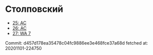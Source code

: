 # Столповский
- [25: AC](25.md)
- [26: AC](26.md)
- [27: WA 7](27.md)

Commit: d457d178ea35478c04fc9886ee3e468fce37a68d
 fetched at: 20201101-224750
